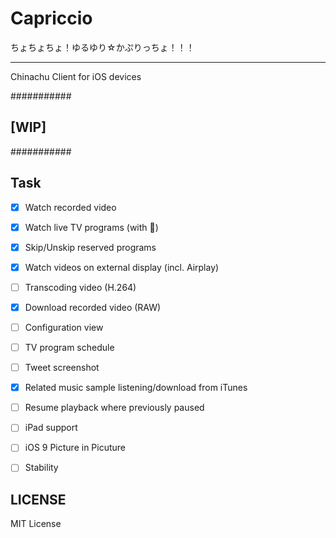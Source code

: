 # Capriccio
ちょちょちょ！ゆるゆり☆かぷりっちょ！！！

--------------------------

Chinachu Client for iOS devices

###########
## [WIP] ##
###########


## Task
- [x] Watch recorded video
- [x] Watch live TV programs (with :bug:)
- [x] Skip/Unskip reserved programs
- [x] Watch videos on external display (incl. Airplay)
- [ ] Transcoding video (H.264)
- [x] Download recorded video (RAW)
- [ ] Configuration view
- [ ] TV program schedule
- [ ] Tweet screenshot
- [x] Related music sample listening/download from iTunes
- [ ] Resume playback where previously paused
- [ ] iPad support
- [ ] iOS 9 Picture in Picuture
- [ ] Stability


## LICENSE

MIT License
